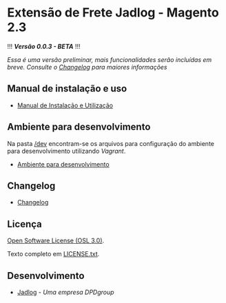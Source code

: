 [//]: # (To view this file use: python -m pip install --user grip; python -m grip -b "README.md")
[//]: # (https://github.com/settings/tokens)
[//]: # (vim ~/.grip/settings.py)
[//]: # (PASSWORD = 'YOUR-ACCESS-TOKEN')
[//]: # (https://github.com/naokazuterada/MarkdownTOC)
[//]: # (Many thanks to peek for animated gif generation: https://github.com/phw/peek)
# Extensão de Frete Jadlog - Magento 2.3

[//]: # (Versão em: Jadlog/Embarcador/etc/module.xml)
[//]: # (Versão em: Jadlog/Embarcador/composer.json)
!!! _**Versão 0.0.3 - BETA**_ !!!

*Essa é uma versão preliminar, mais funcionalidades serão incluídas em breve. Consulte o [Changelog](changelog.md) para maiores informações*

## Manual de instalação e uso
* [Manual de Instalação e Utilização](doc/Jadlog%20-%20Magento.md)

## Ambiente para desenvolvimento
Na pasta [/dev](/dev) encontram-se os arquivos para configuração do ambiente para desenvolvimento utilizando *Vagrant*.

* [Ambiente para desenvolvimento](/dev/README.md)

## Changelog
* [Changelog](changelog.md)


## Licença

[Open Software License (OSL 3.0)](https://opensource.org/licenses/osl-3.0.php).

Texto completo em [LICENSE.txt](LICENSE.txt).

## Desenvolvimento
* [Jadlog](http://www.jadlog.com.br) - *Uma empresa DPDgroup*
